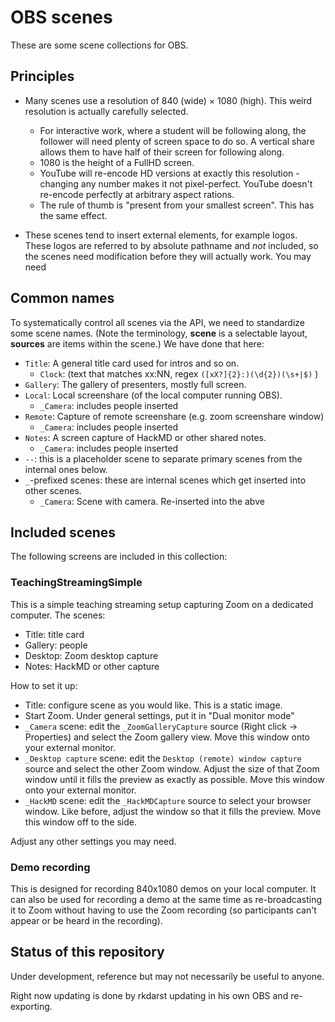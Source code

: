 # OBS scenes

These are some scene collections for OBS.

## Principles

* Many scenes use a resolution of 840 (wide) × 1080 (high).  This
  weird resolution is actually carefully selected.
  * For interactive work, where a student will be following along, the
    follower will need plenty of screen space to do so.  A vertical
    share allows them to have half of their screen for following
    along.
  * 1080 is the height of a FullHD screen.
  * YouTube will re-encode HD versions at exactly this resolution -
    changing any number makes it not pixel-perfect.  YouTube doesn't
    re-encode perfectly at arbitrary aspect rations.
  * The rule of thumb is "present from your smallest screen".  This
    has the same effect.


* These scenes tend to insert external elements, for example logos.
  These logos are referred to by absolute pathname and *not* included,
  so the scenes need modification before they will actually work.  You
  may need

## Common names

To systematically control all scenes via the API, we need to
standardize some scene names.  (Note the terminology, **scene** is a
selectable layout, **sources** are items within the scene.)  We have done that here:

- `Title`: A general title card used for intros and so on.
  - `Clock`: (text that matches xx:NN, regex `([xX?]{2}:)(\d{2})(\s+|$)` )
- `Gallery`: The gallery of presenters, mostly full screen.
- `Local`: Local screenshare (of the local computer running OBS).
  - `_Camera`: includes people inserted
- `Remote`: Capture of remote screenshare (e.g. zoom screenshare
  window)
  - `_Camera`: includes people inserted
- `Notes`: A screen capture of HackMD or other shared notes.
  - `_Camera`:  includes people inserted
- `--`: this is a placeholder scene to separate primary scenes from
  the internal ones below.
- `_`-prefixed scenes: these are internal scenes which get inserted
  into other scenes.
  - `_Camera`: Scene with camera.  Re-inserted into the abve

## Included scenes

The following screens are included in this collection:

### TeachingStreamingSimple

This is a simple teaching streaming setup capturing Zoom on a
dedicated computer.  The scenes:
- Title: title card
- Gallery: people
- Desktop: Zoom desktop capture
- Notes: HackMD or other capture

How to set it up:

- Title: configure scene as you would like.  This is a static image.
- Start Zoom.  Under general settings, put it in "Dual monitor mode"
- `_Camera` scene: edit the `_ZoomGalleryCapture` source (Right click
  → Properties) and select the Zoom gallery view.  Move this window
  onto your external monitor.
- `_Desktop capture` scene: edit the `Desktop (remote) window capture`
  source and select the other Zoom window.  Adjust the size of that
  Zoom window until it fills the preview as exactly as possible.  Move
  this window onto your external monitor.
- `_HackMD` scene: edit the `_HackMDCapture` source to select your
  browser window.  Like before, adjust the window so that it fills the
  preview.  Move this window off to the side.

Adjust any other settings you may need.


### Demo recording

This is designed for recording 840x1080 demos on your local computer.
It can also be used for recording a demo at the same time as
re-broadcasting it to Zoom without having to use the Zoom recording
(so participants can't appear or be heard in the recording).



## Status of this repository

Under development, reference but may not necessarily be useful to
anyone.

Right now updating is done by rkdarst updating in his own OBS and
re-exporting.
